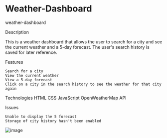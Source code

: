 # Weather-Dashboard

weather-dashboard

Description

This is a weather dashboard that allows the user to search for a city and see the current weather and a 5-day forecast. The user's search history is saved for later reference. 

Features

    Search for a city
    View the current weather
    View a 5-day forecast
    Click on a city in the search history to see the weather for that city again

Technologies
    HTML
    CSS
    JavaScript
    OpenWeatherMap API

Issues

    Unable to display the 5 forecast
    Storage of city history hasn't been enabled

![image](https://github.com/mylesjav/Weather-Dashboard/assets/152746324/c8507ff7-d6be-4457-aca5-03e5ad065683)
